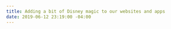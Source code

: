 ```yaml
---
title: Adding a bit of Disney magic to our websites and apps
date: 2019-06-12 23:19:00 -04:00
---
```


